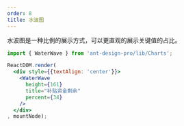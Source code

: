 ```yaml
---
order: 8
title: 水波图 
---
```


水波图是一种比例的展示方式，可以更直观的展示关键值的占比。

````jsx
import { WaterWave } from 'ant-design-pro/lib/Charts';

ReactDOM.render(
  <div style={{textAlign: 'center'}}>
    <WaterWave
      height={161}
      title="补贴资金剩余"
      percent={34}
    />
  </div>
, mountNode);
````

